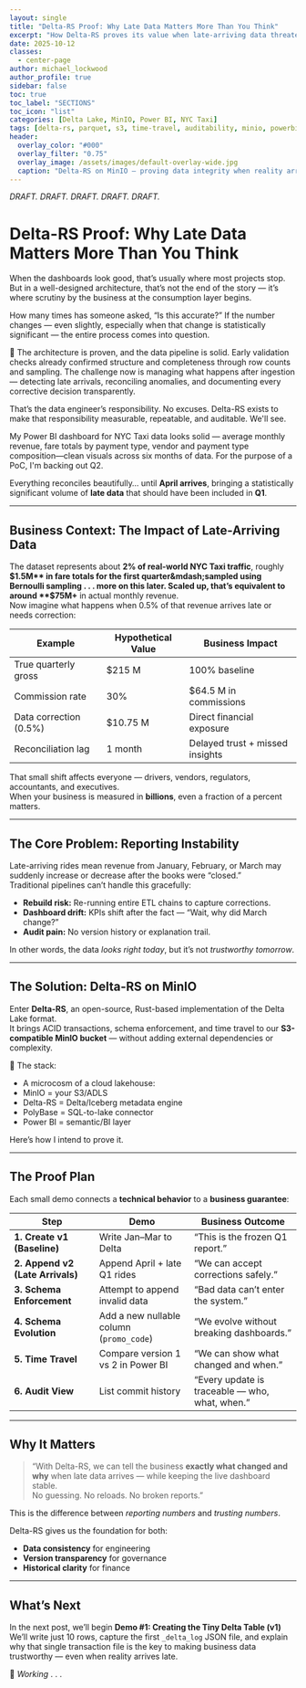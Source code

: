 ```yaml
---
layout: single
title: "Delta-RS Proof: Why Late Data Matters More Than You Think"
excerpt: "How Delta-RS proves its value when late-arriving data threatens the integrity of business reporting — a story from the NYC Taxi data pipeline."
date: 2025-10-12
classes:
  - center-page
author: michael_lockwood
author_profile: true
sidebar: false
toc: true
toc_label: "SECTIONS"
toc_icon: "list"
categories: [Delta Lake, MinIO, Power BI, NYC Taxi]
tags: [delta-rs, parquet, s3, time-travel, auditability, minio, powerbi, nyctaxi]
header:
  overlay_color: "#000"
  overlay_filter: "0.75"
  overlay_image: /assets/images/default-overlay-wide.jpg 
  caption: "Delta-RS on MinIO — proving data integrity when reality arrives late."
---
```


<a id="toc" class="visually-hidden"></a>

_DRAFT. DRAFT. DRAFT. DRAFT. DRAFT._

# Delta-RS Proof: Why Late Data Matters More Than You Think

When the dashboards look good, that’s usually where most projects stop.
But in a well-designed architecture, that’s not the end of the story — it’s where scrutiny by the business at the consumption layer begins.

How many times has someone asked, “Is this accurate?”
If the number changes — even slightly, especially when that change is statistically significant — the entire process comes into question.

🧱 The architecture is proven, and the data pipeline is solid. Early validation checks already confirmed structure and completeness through row counts and sampling.
The challenge now is managing what happens after ingestion — detecting late arrivals, reconciling anomalies, and documenting every corrective decision transparently.

That’s the data engineer’s responsibility. No excuses.
Delta-RS exists to make that responsibility measurable, repeatable, and auditable. We'll see.

My Power BI dashboard for NYC Taxi data looks solid — average monthly revenue, fare totals by payment type, vendor and payment type composition&mdash;clean visuals across six months of data. For the purpose of a PoC, I'm backing out Q2.  

Everything reconciles beautifully… until **April arrives**, bringing a statistically significant volume of **late data** that should have been included in **Q1**.

---

## Business Context: The Impact of Late-Arriving Data

The dataset represents about **2% of real-world NYC Taxi traffic**, roughly **$1.5M** in fare totals for the first quarter&mdash;sampled using Bernoulli sampling . . . more on this later. 
Scaled up, that’s equivalent to around **$75M+** in actual monthly revenue.  
Now imagine what happens when 0.5% of that revenue arrives late or needs correction:

| Example | Hypothetical Value | Business Impact |
|----------|--------------------|-----------------|
| True quarterly gross | $215 M | 100% baseline |
| Commission rate | 30% | $64.5 M in commissions |
| Data correction (0.5%) | $10.75 M | Direct financial exposure |
| Reconciliation lag | 1 month | Delayed trust + missed insights |

That small shift affects everyone — drivers, vendors, regulators, accountants, and executives.  
When your business is measured in **billions**, even a fraction of a percent matters.

---

## The Core Problem: Reporting Instability

Late-arriving rides mean revenue from January, February, or March may suddenly increase or decrease after the books were “closed.”  
Traditional pipelines can’t handle this gracefully:

- **Rebuild risk:** Re-running entire ETL chains to capture corrections.  
- **Dashboard drift:** KPIs shift after the fact — “Wait, why did March change?”  
- **Audit pain:** No version history or explanation trail.  

In other words, the data *looks right today*, but it’s not *trustworthy tomorrow*.

---

## The Solution: Delta-RS on MinIO

Enter **Delta-RS**, an open-source, Rust-based implementation of the Delta Lake format.  
It brings ACID transactions, schema enforcement, and time travel to our **S3-compatible MinIO bucket** — without adding external dependencies or complexity.

🧩 The stack:  
 - A microcosm of a cloud lakehouse:  
 - MinIO = your S3/ADLS  
 - Delta-RS = Delta/Iceberg metadata engine  
 - PolyBase = SQL-to-lake connector
 - Power BI = semantic/BI layer

Here’s how I intend to prove it.

---

## The Proof Plan

Each small demo connects a **technical behavior** to a **business guarantee**:

| Step | Demo | Business Outcome |
|------|------|------------------|
| **1. Create v1 (Baseline)** | Write Jan–Mar to Delta | “This is the frozen Q1 report.” |
| **2. Append v2 (Late Arrivals)** | Append April + late Q1 rides | “We can accept corrections safely.” |
| **3. Schema Enforcement** | Attempt to append invalid data | “Bad data can’t enter the system.” |
| **4. Schema Evolution** | Add a new nullable column (`promo_code`) | “We evolve without breaking dashboards.” |
| **5. Time Travel** | Compare version 1 vs 2 in Power BI | “We can show what changed and when.” |
| **6. Audit View** | List commit history | “Every update is traceable — who, what, when.” |

---

## Why It Matters

> “With Delta-RS, we can tell the business **exactly what changed and why** when late data arrives — while keeping the live dashboard stable.  
> No guessing. No reloads. No broken reports.”

This is the difference between *reporting numbers* and *trusting numbers*.

Delta-RS gives us the foundation for both:
- **Data consistency** for engineering  
- **Version transparency** for governance  
- **Historical clarity** for finance  

---

## What’s Next

In the next post, we’ll begin **Demo #1: Creating the Tiny Delta Table (v1)**  
We’ll write just 10 rows, capture the first `_delta_log` JSON file, and explain why that single transaction file is the key to making business data trustworthy — even when reality arrives late.

🧭 _Working_ . . .  
